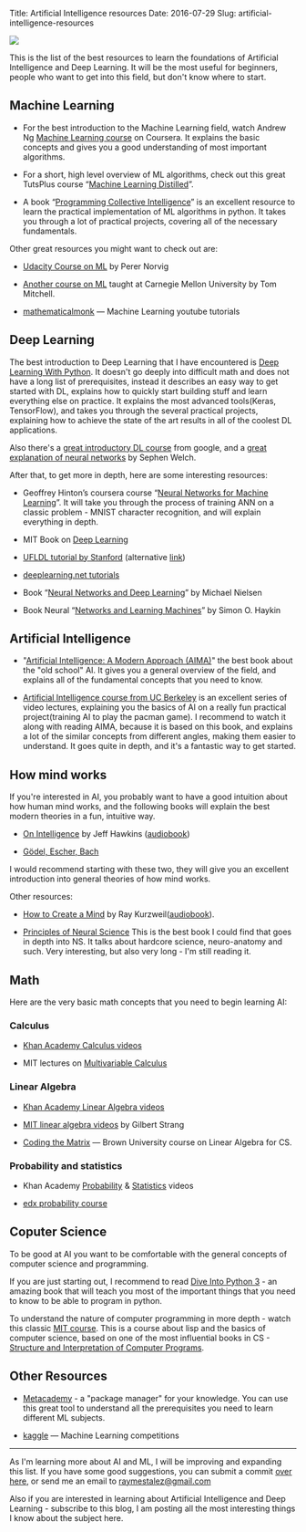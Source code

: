 Title: Artificial Intelligence resources
Date: 2016-07-29
Slug: artificial-intelligence-resources

![](http://digitalmind.io/images/digital-brain-header.png)

This is the list of the best resources to learn the foundations of Artificial Intelligence and Deep Learning. It will be the most useful for beginners, people who want to get into this field, but don't know where to start.

## Machine Learning

- For the best introduction to the Machine Learning field, watch Andrew Ng [Machine Learning course](https://www.coursera.org/course/ml) on Coursera. It explains the basic concepts and gives you a good understanding of most important algorithms.

- For a short, high level overview of ML algorithms, check out this great TutsPlus course “[Machine Learning Distilled](http://code.tutsplus.com/courses/machine-learning-distilled)”.

- A book “[Programming Collective Intelligence](http://www.amazon.com/Programming-Collective-Intelligence-Building-Applications/dp/0596529325)” is an excellent resource to learn the practical implementation of ML algorithms in python. It takes you through a lot of practical projects, covering all of the necessary fundamentals.

Other great resources you might want to check out are:

<!-- - [Pedro Domingos ML course](https://class.coursera.org/machlearning-001/lecture/preview) -->

- [Udacity Course on ML](https://www.udacity.com/course/cs271) by Perer Norvig

- [Another course on ML](http://www.cs.cmu.edu/%7Etom/10701_sp11/lectures.shtml) taught at Carnegie Mellon University by Tom Mitchell.

- [mathematicalmonk](http://www.youtube.com/playlist?list=PLD0F06AA0D2E8FFBA) — Machine Learning youtube tutorials

## Deep Learning

The best introduction to Deep Learning that I have encountered is [Deep Learning With Python](https://machinelearningmastery.com/deep-learning-with-python/). It doesn't go deeply into difficult math and does not have a long list of prerequisites, instead it describes an easy way to get started with DL, explains how to quickly start building stuff and learn everything else on practice. It explains the most advanced tools(Keras, TensorFlow), and takes you through the several practical projects, explaining how to achieve the state of the art results in all of the coolest DL applications.

Also there's a [great introductory DL course](https://www.youtube.com/playlist?list=PLOU2XLYxmsIIuiBfYad6rFYQU_jL2ryal) from google, and a [great explanation of neural networks](http://lumiverse.io/series/neural-networks-demystified) by Sephen Welch.


After that, to get more in depth, here are some interesting resources:

- Geoffrey Hinton’s coursera course “[Neural Networks for Machine Learning](https://www.coursera.org/learn/neural-networks)”. It will take you through the process of training ANN on a classic problem - MNIST character recognition, and will explain everything in depth.

- MIT Book on [Deep Learning](http://www.iro.umontreal.ca/%7Ebengioy/dlbook/)

- [UFLDL tutorial by Stanford](http://deeplearning.stanford.edu/wiki/index.php/UFLDL_Tutorial) (alternative [link](http://deeplearning.stanford.edu/tutorial/))

- [deeplearning.net tutorials](http://deeplearning.net/tutorial/)

<!-- - NYU Course on [Deep Learning](http://techtalks.tv/deep_learning_nyu_spring_2014/) -->

- Book “[Neural Networks and Deep Learning](http://neuralnetworksanddeeplearning.com/)” by Michael Nielsen

- Book Neural “[Networks and Learning Machines](http://www.amazon.com/Neural-Networks-Learning-Machines-Edition/dp/0131471392)” by Simon O. Haykin

<!-- - [deeplearning.net reading list](http://deeplearning.net/reading-list/) -->

## Artificial Intelligence
- "[Artificial Intelligence: A Modern Approach (AIMA)](http://www.amazon.com/Artificial-Intelligence-Modern-Approach-Edition/dp/0136042597)" the best book about the "old school" AI. It gives you a general overview of the field, and explains all of the fundamental concepts that you need to know. 

- [Artificial Intelligence course from UC Berkeley](https://www.youtube.com/channel/UCshmLD2MsyqAKBx8ctivb5Q/videos) is an excellent series of video lectures, explaining you the basics of AI on a really fun practical project(training AI to play the pacman game). I recommend to watch it along with reading AIMA, because it is based on this book, and explains a lot of the similar concepts from different angles, making them easier to understand. It goes quite in depth, and it's a fantastic way to get started.

## How mind works

If you're interested in AI, you probably want to have a good intuition about how human mind works, and the following books will explain the best modern theories in a fun, intuitive way.

- [On Intelligence](http://www.amazon.com/On-Intelligence-Jeff-Hawkins/dp/0805078533) by Jeff Hawkins ([audiobook](http://www.audible.com/pd/Science-Technology/On-Intelligence-Audiobook/B002V8LKTE/ref=a_search_c4_1_1_srTtl?qid=1469789110&sr=1-1))


- [Gödel, Escher, Bach](https://www.amazon.com/G%C3%B6del-Escher-Bach-Eternal-Golden/dp/0465026567)

I would recommend starting with these two, they will give you an excellent introduction into general theories of how mind works.

Other resources:


- [How to Create a Mind](http://www.amazon.com/How-Create-Mind-Thought-Revealed/dp/0143124048/) by Ray Kurzweil([audiobook](http://www.audible.com/pd/Science-Technology/How-to-Create-a-Mind-Audiobook/B009S7OKJS/ref=a_search_c4_1_1_srTtl?qid=1469788482&sr=1-1)).


- [Principles of Neural Science](https://www.amazon.com/Principles-Neural-Science-Fifth-Kandel/dp/0071390111/ref=sr_1_1?ie=UTF8&qid=1469789160&sr=8-1&keywords=principles+of+neural+science) This is the best book I could find that goes in depth into NS. It talks about hardcore science, neuro-anatomy and such. Very interesting, but also very long - I'm still reading it.



## Math

Here are the very basic math concepts that you need to begin learning AI:

### Calculus

* [Khan Academy Calculus videos](http://www.youtube.com/playlist?list=PL19E79A0638C8D449)

<!-- * [Coursera Calculus course](https://www.coursera.org/course/m2o2c2) -->

* MIT lectures on [Multivariable Calculus](http://ocw.mit.edu/courses/mathematics/18-02sc-multivariable-calculus-fall-2010/index.htm)

### Linear Algebra

* [Khan Academy Linear Algebra videos](http://www.youtube.com/playlist?list=PLFD0EB975BA0CC1E0)

* [MIT linear algebra videos](http://ocw.mit.edu/courses/mathematics/18-06-linear-algebra-spring-2010/video-lectures/) by Gilbert Strang

* [Coding the Matrix](https://cs.brown.edu/video/channels/coding-matrix-fall-2014/?page=2) — Brown University course on Linear Algebra for CS.

### Probability and statistics

* Khan Academy [Probability](http://www.youtube.com/playlist?list=PLC58778F28211FA19) & [Statistics](http://www.youtube.com/playlist?list=PL1328115D3D8A2566) videos

* [edx probability course](https://www.edx.org/course/introduction-probability-science-mitx-6-041x#.VJfS2LQAKc)



## Coputer Science
To be good at AI you want to be comfortable with the general concepts of computer science and programming. 

If you are just starting out, I recommend to read [Dive Into Python 3](http://www.diveintopython3.net/) - an amazing book that will teach you most of the important things that you need to know to be able to program in python.

To understand the nature of computer programming in more depth - watch this classic [MIT course](https://www.youtube.com/watch?v=2Op3QLzMgSY&list=PLE18841CABEA24090#t=253). This is a course about lisp and the basics of computer science, based on one of the most influential books in CS - [Structure and Interpretation of Computer Programs](http://www.amazon.com/Structure-Interpretation-Computer-Programs-Engineering/dp/0262510871).

<!-- (algorithms, data structures, complexity) -->

## Other Resources

- [Metacademy](http://www.metacademy.org/) - a "package manager" for your knowledge. You can use this great tool to understand all the prerequisites you need to learn different ML subjects.

- [kaggle](http://www.kaggle.com/) — Machine Learning competitions

<!-- - Github/my post on datasets -->


----

As I'm learning more about AI and ML, I will be improving and expanding this list. If you have some good suggestions, you can submit a commit [over here](https://github.com/raymestalez/digitalmind/blob/master/blog/content/ai/ai-resources.md), or send me an email to raymestalez@gmail.com

Also if you are interested in learning about Artificial Intelligence and Deep Learning - subscribe to this blog, I am posting all the most interesting things I know about the subject here.


<!-- 

## Programming
## Prerequisites

### Lisp and Python - best programming languages for AI:
Of all the programming languages you can choose to practice AI there are 2 best
options: Lisp and Python. Lisp was created specifically for creating AI, and it
is widely considered to be the most elegant and brilliant programming language
ever.  

Here's the best way to learn it:  

- Book "[Land of Lisp](http://www.amazon.com/Land-Lisp-Learn-Program-Game/dp/1593272812/)"
  (Book about lisp with some AI algorithms)  
  This is an excellent and very fun introduction to lisp, makes learning very
  enjoyable, understandable, and includes a lot of algorithms and basic principles
  that will be very useful when you will be going throuhg AIMA.  


- Paul Graham [ANSI Common Lisp](http://www.amazon.com/ANSI-Common-LISP-Paul-Graham/dp/0133708756)

And here's my favorite book on python:  


 -->


<style>
article a {
    color: #3d454b;
    font-weight: bold;
}

</style>


